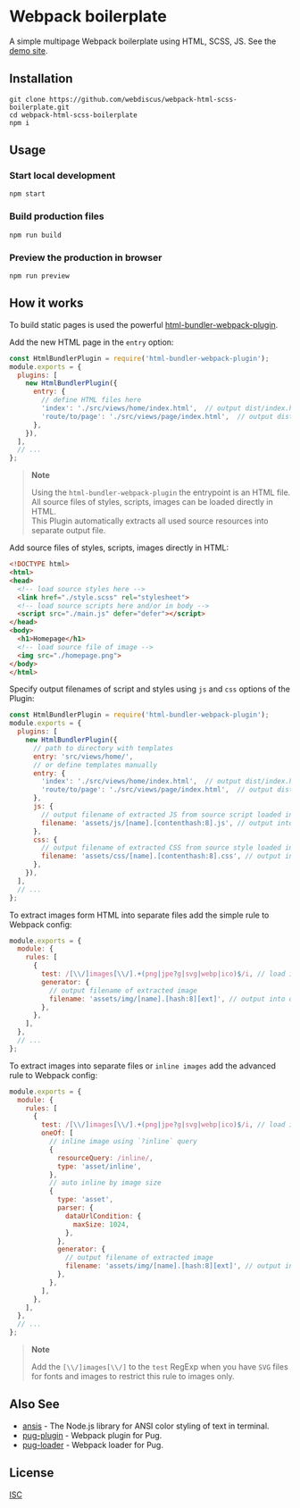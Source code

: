 # Webpack boilerplate
A simple multipage Webpack boilerplate using HTML, SCSS, JS.
See the [demo site](https://webdiscus.github.io/webpack-html-scss-boilerplate/index.html).

## Installation

```
git clone https://github.com/webdiscus/webpack-html-scss-boilerplate.git
cd webpack-html-scss-boilerplate
npm i
```

## Usage

### Start local development
```
npm start
```

### Build production files
```
npm run build
```

### Preview the production in browser 
```
npm run preview
```

## How it works

To build static pages is used the powerful [html-bundler-webpack-plugin](https://github.com/webdiscus/html-bundler-webpack-plugin).

Add the new HTML page in the `entry` option:
```js
const HtmlBundlerPlugin = require('html-bundler-webpack-plugin');
module.exports = {
  plugins: [
    new HtmlBundlerPlugin({
      entry: {
        // define HTML files here
        'index': './src/views/home/index.html',  // output dist/index.html
        'route/to/page': './src/views/page/index.html',  // output dist/route/to/page.html
      },
    }),
  ],
  // ...
};
```

> **Note**
> 
> Using the `html-bundler-webpack-plugin` the entrypoint is an HTML file.\
> All source files of styles, scripts, images can be loaded directly in HTML.\
> This Plugin automatically extracts all used source resources into separate output file.

Add source files of styles, scripts, images directly in HTML:
```html
<!DOCTYPE html>
<html>
<head>
  <!-- load source styles here -->
  <link href="./style.scss" rel="stylesheet">
  <!-- load source scripts here and/or in body -->
  <script src="./main.js" defer="defer"></script>
</head>
<body>
  <h1>Homepage</h1>
  <!-- load source file of image -->
  <img src="./homepage.png">
</body>
</html>
```

Specify output filenames of script and styles using `js` and `css` options of the Plugin:
```js
const HtmlBundlerPlugin = require('html-bundler-webpack-plugin');
module.exports = {
  plugins: [
    new HtmlBundlerPlugin({
      // path to directory with templates
      entry: 'src/views/home/',
      // or define templates manually
      entry: {
        'index': './src/views/home/index.html',  // output dist/index.html
        'route/to/page': './src/views/page/index.html',  // output dist/route/to/page.html
      },
      js: {
        // output filename of extracted JS from source script loaded in HTML via `<script>` tag
        filename: 'assets/js/[name].[contenthash:8].js', // output into dist/assets/js/ directory
      },
      css: {
        // output filename of extracted CSS from source style loaded in HTML via `<link>` tag
        filename: 'assets/css/[name].[contenthash:8].css', // output into dist/assets/css/ directory
      },
    }),
  ],
  // ...
};
```

To extract images form HTML into separate files add the simple rule to Webpack config:
```js
module.exports = {
  module: {
    rules: [
      {
        test: /[\\/]images[\\/].+(png|jpe?g|svg|webp|ico)$/i, // load images from `images` directory only
        generator: {
          // output filename of extracted image
          filename: 'assets/img/[name].[hash:8][ext]', // output into dist/assets/img/ directory
        },
      },
    ],
  },
  // ...
};
```

To extract images into separate files or `inline images` add the advanced rule to Webpack config:
```js
module.exports = {
  module: {
    rules: [
      {
        test: /[\\/]images[\\/].+(png|jpe?g|svg|webp|ico)$/i, // load images from `images` directory only
        oneOf: [
          // inline image using `?inline` query
          {
            resourceQuery: /inline/,
            type: 'asset/inline',
          },
          // auto inline by image size
          {
            type: 'asset',
            parser: {
              dataUrlCondition: {
                maxSize: 1024,
              },
            },
            generator: {
              // output filename of extracted image
              filename: 'assets/img/[name].[hash:8][ext]', // output into dist/assets/img/ directory
            },
          },
        ],
      },
    ],
  },
  // ...
};
```

> **Note**
>
> Add the `[\\/]images[\\/]` to the `test` RegExp when you have `SVG` files for fonts and images to restrict this rule to images only.


## Also See

- [ansis][ansis] - The Node.js library for ANSI color styling of text in terminal.
- [pug-plugin][pug-plugin] - Webpack plugin for Pug.
- [pug-loader][pug-loader] - Webpack loader for Pug.

## License

[ISC](https://github.com/webdiscus/html-bundler-webpack-plugin/blob/master/LICENSE)

[ansis]: https://github.com/webdiscus/ansis
[pug-plugin]: https://github.com/webdiscus/pug-plugin
[pug-loader]: https://github.com/webdiscus/pug-loader
